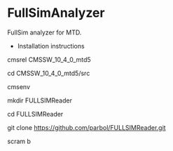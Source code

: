 # FullSimAnalyzer

FullSim analyzer for MTD.


- Installation instructions

cmsrel CMSSW_10_4_0_mtd5

cd CMSSW_10_4_0_mtd5/src

cmsenv

mkdir FULLSIMReader

cd FULLSIMReader

git clone https://github.com/parbol/FULLSIMReader.git

scram b


